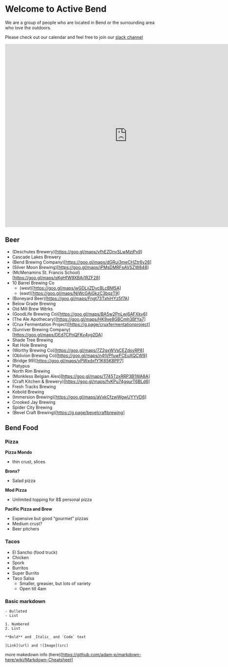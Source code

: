 # Welcome to Active Bend
We are a group of people who are located in Bend or the surrounding area who love the outdoors.

Please check out our calendar and feel free to join our [slack channel](https://join.slack.com/t/activebend/shared_invite/enQtNjIxNzA1OTkxMDg5LWI0MTFmNGM3ZjU4OWNiZGNhNzliNDZmMjJjNDhiZmViZGViMWQwM2JmZTNmODExYjc2ZDhjZmVhNThkMTBhYWQ)

<iframe src="https://calendar.google.com/calendar/embed?src=pqjc1ou83rg5ei4vdnjntejc2s%40group.calendar.google.com&amp;ctz=America%2FLos_Angeles" style="border: 0" width="800" height="600" frameborder="0" scrolling="no">
</iframe>

## 

## Beer

- (Deschutes Brewery)[https://goo.gl/maps/vfhEZDnvSLwMzjPx9]
- Cascade Lakes Brewery
- (Bend Brewing Company)[https://goo.gl/maps/dGRui3meCHZtr6y28]
- (Silver Moon Brewing)[https://goo.gl/maps/iPMsDMRFsAVSZW848]
- (McMenamins St. Francis School)[https://goo.gl/maps/sKgHfW9XBAj1RZF28]
- 10 Barrel Brewing Co
  - (west)[https://goo.gl/maps/wGDLiiZDvc8LcBMSA]
  - (east)[https://goo.gl/maps/NjWcGAjGkzC3bqzT9]
- (Boneyard Beer)[https://goo.gl/maps/Fngt73TxhiHYz5f7A]
- Below Grade Brewing
- Old Mill Brew Wërks
- (GoodLife Brewing Co)[https://goo.gl/maps/BA5w2PnLwj6AFXky6]
- (The Ale Apothecary)[https://goo.gl/maps/HK9xe8GBCmh3BfYa7]
- (Crux Fermentation Project)[https://g.page/cruxfermentationproject]
- (Sunriver Brewing Company)[https://goo.gl/maps/DEd7CPnQFKv4yg2DA]
- Shade Tree Brewing
- Rat Hole Brewing
- (Worthy Brewing Co)[https://goo.gl/maps/7Z2gxWVsCEZdsyRP8]
- (Oblivion Brewing Co)[https://goo.gl/maps/n4tVPfuwFCEuXQCW9]
- (Bridge 99)[https://goo.gl/maps/yPWxdxfY1K65K8PP7]
- Platypus
- North Rim Brewing
- (Monkless Belgian Ales)[https://goo.gl/maps/T745TzxRRP3B1WA8A]
- (Craft Kitchen & Brewery)[https://goo.gl/maps/fvKPu74gqurT6BLd6]
- Fresh Tracks Brewing
- Kobold Brewing
- (Immersion Brewing)[https://goo.gl/maps/aVxkCfzwWgwUYYVD6]
- Crooked Jay Brewing
- Spider City Brewing
- (Bevel Craft Brewing)[https://g.page/bevelcraftbrewing]

## Bend Food

### Pizza

**Pizza Mondo**
  - thin crust, slices

**Bronx?**
  - Salad pizza

**Mod Pizza**
  - Unlimited topping for 8$ personal pizza

**Pacific Pizza and Brew**
  - Expensive but good “gourmet” pizzas
  - Medium crust?
  - Beer pitchers

### Tacos

- El Sancho (food truck)
- Chicken
- Spork
- Burritos
- Super Burrito
- Taco Salsa
  - Smaller, greasier, but lots of variety
  - Open till 4am


### Basic markdown
```
- Bulleted
- List

1. Numbered
2. List

**Bold** and _Italic_ and `Code` text

[Link](url) and ![Image](src)
```
more makedown info (here)[https://github.com/adam-p/markdown-here/wiki/Markdown-Cheatsheet]
